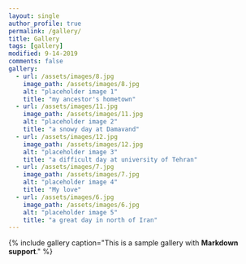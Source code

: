 ```yaml
---
layout: single
author_profile: true
permalink: /gallery/
title: Gallery
tags: [gallery]
modified: 9-14-2019
comments: false
gallery:
  - url: /assets/images/8.jpg
    image_path: /assets/images/8.jpg
    alt: "placeholder image 1"
    title: "my ancestor's hometown"
  - url: /assets/images/11.jpg
    image_path: /assets/images/11.jpg
    alt: "placeholder image 2"
    title: "a snowy day at Damavand"
  - url: /assets/images/12.jpg
    image_path: /assets/images/12.jpg
    alt: "placeholder image 3"
    title: "a difficult day at university of Tehran"  
  - url: /assets/images/7.jpg
    image_path: /assets/images/7.jpg
    alt: "placeholder image 4"
    title: "My love"
  - url: /assets/images/6.jpg
    image_path: /assets/images/6.jpg
    alt: "placeholder image 5"
    title: "a great day in north of Iran"    
---
```


{% include gallery caption="This is a sample gallery with **Markdown support**." %}

